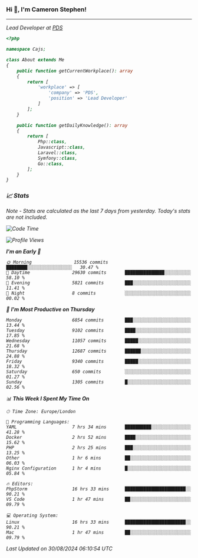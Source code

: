 ### Hi 👋, I'm Cameron Stephen!
<hr>
<p><em>Lead Developer at <a href="https://prindatasolutions.co.uk">PDS</a></p>


```php
<?php

namespace Cajs;

class About extends Me
{
    public function getCurrentWorkplace(): array
    {
        return [
            'workplace' => [
                'company' => 'PDS',
                'position' => 'Lead Developer'
            ]
        ];
    }

    public function getDailyKnowledge(): array
    {
        return [
            Php::class,
            Javascript::class,
            Laravel::class,
            Symfony::class,
            Go::class,
        ];
    }
}
```

### 📈 Stats
<p><em>Note - Stats are calculated as the last 7 days from yesterday. Today's stats are not included.</em></p>


<!--START_SECTION:waka-->
![Code Time](http://img.shields.io/badge/Code%20Time-3%2C928%20hrs%2017%20mins-blue)

![Profile Views](http://img.shields.io/badge/Profile%20Views-0-blue)

**I'm an Early 🐤** 

```text
🌞 Morning                15536 commits       ████████░░░░░░░░░░░░░░░░░   30.47 % 
🌆 Daytime                29630 commits       ███████████████░░░░░░░░░░   58.10 % 
🌃 Evening                5821 commits        ███░░░░░░░░░░░░░░░░░░░░░░   11.41 % 
🌙 Night                  8 commits           ░░░░░░░░░░░░░░░░░░░░░░░░░   00.02 % 
```
📅 **I'm Most Productive on Thursday** 

```text
Monday                   6854 commits        ███░░░░░░░░░░░░░░░░░░░░░░   13.44 % 
Tuesday                  9102 commits        ████░░░░░░░░░░░░░░░░░░░░░   17.85 % 
Wednesday                11057 commits       █████░░░░░░░░░░░░░░░░░░░░   21.68 % 
Thursday                 12687 commits       ██████░░░░░░░░░░░░░░░░░░░   24.88 % 
Friday                   9340 commits        █████░░░░░░░░░░░░░░░░░░░░   18.32 % 
Saturday                 650 commits         ░░░░░░░░░░░░░░░░░░░░░░░░░   01.27 % 
Sunday                   1305 commits        █░░░░░░░░░░░░░░░░░░░░░░░░   02.56 % 
```


📊 **This Week I Spent My Time On** 

```text
🕑︎ Time Zone: Europe/London

💬 Programming Languages: 
YAML                     7 hrs 34 mins       ██████████░░░░░░░░░░░░░░░   41.28 % 
Docker                   2 hrs 52 mins       ████░░░░░░░░░░░░░░░░░░░░░   15.62 % 
PHP                      2 hrs 25 mins       ███░░░░░░░░░░░░░░░░░░░░░░   13.25 % 
Other                    1 hr 6 mins         ██░░░░░░░░░░░░░░░░░░░░░░░   06.03 % 
Nginx Configuration      1 hr 4 mins         █░░░░░░░░░░░░░░░░░░░░░░░░   05.84 % 

🔥 Editors: 
PhpStorm                 16 hrs 33 mins      ███████████████████████░░   90.21 % 
VS Code                  1 hr 47 mins        ██░░░░░░░░░░░░░░░░░░░░░░░   09.79 % 

💻 Operating System: 
Linux                    16 hrs 33 mins      ███████████████████████░░   90.21 % 
Mac                      1 hr 47 mins        ██░░░░░░░░░░░░░░░░░░░░░░░   09.79 % 
```


 Last Updated on 30/08/2024 06:10:54 UTC
<!--END_SECTION:waka-->
